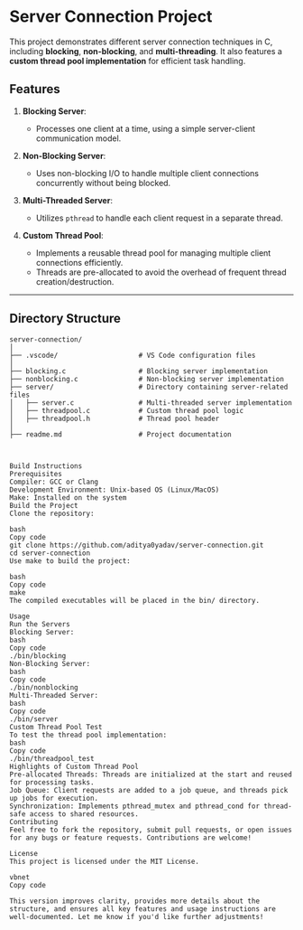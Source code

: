 # Server Connection Project

This project demonstrates different server connection techniques in C, including **blocking**, **non-blocking**, and **multi-threading**. It also features a **custom thread pool implementation** for efficient task handling.

## Features

1. **Blocking Server**:
   - Processes one client at a time, using a simple server-client communication model.

2. **Non-Blocking Server**:
   - Uses non-blocking I/O to handle multiple client connections concurrently without being blocked.

3. **Multi-Threaded Server**:
   - Utilizes `pthread` to handle each client request in a separate thread.

4. **Custom Thread Pool**:
   - Implements a reusable thread pool for managing multiple client connections efficiently.
   - Threads are pre-allocated to avoid the overhead of frequent thread creation/destruction.

---

## Directory Structure

```plaintext
server-connection/
│
├── .vscode/                    # VS Code configuration files
│
├── blocking.c                  # Blocking server implementation
├── nonblocking.c               # Non-blocking server implementation
├── server/                     # Directory containing server-related files
│   ├── server.c                # Multi-threaded server implementation
│   ├── threadpool.c            # Custom thread pool logic
│   ├── threadpool.h            # Thread pool header
│
├── readme.md                   # Project documentation



Build Instructions
Prerequisites
Compiler: GCC or Clang
Development Environment: Unix-based OS (Linux/MacOS)
Make: Installed on the system
Build the Project
Clone the repository:

bash
Copy code
git clone https://github.com/aditya0yadav/server-connection.git
cd server-connection
Use make to build the project:

bash
Copy code
make
The compiled executables will be placed in the bin/ directory.

Usage
Run the Servers
Blocking Server:
bash
Copy code
./bin/blocking
Non-Blocking Server:
bash
Copy code
./bin/nonblocking
Multi-Threaded Server:
bash
Copy code
./bin/server
Custom Thread Pool Test
To test the thread pool implementation:
bash
Copy code
./bin/threadpool_test
Highlights of Custom Thread Pool
Pre-allocated Threads: Threads are initialized at the start and reused for processing tasks.
Job Queue: Client requests are added to a job queue, and threads pick up jobs for execution.
Synchronization: Implements pthread_mutex and pthread_cond for thread-safe access to shared resources.
Contributing
Feel free to fork the repository, submit pull requests, or open issues for any bugs or feature requests. Contributions are welcome!

License
This project is licensed under the MIT License.

vbnet
Copy code

This version improves clarity, provides more details about the structure, and ensures all key features and usage instructions are well-documented. Let me know if you'd like further adjustments!
